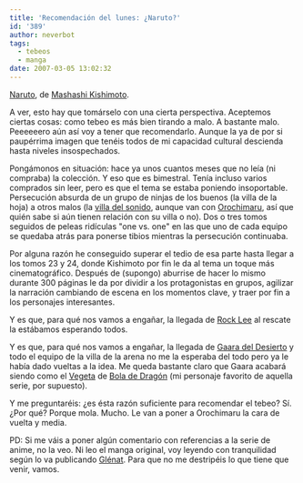 ```yaml
---
title: 'Recomendación del lunes: ¿Naruto?'
id: '389'
author: neverbot
tags:
  - tebeos
  - manga
date: 2007-03-05 13:02:32
---
```


[Naruto](http://en.wikipedia.org/wiki/Naruto), de [Mashashi Kishimoto](http://en.wikipedia.org/wiki/Masashi_Kishimoto).

A ver, esto hay que tomárselo con una cierta perspectiva. Aceptemos ciertas cosas: como tebeo es más bien tirando a malo. A bastante malo. Peeeeeero aún así voy a tener que recomendarlo. Aunque la ya de por si paupérrima imagen que tenéis todos de mi capacidad cultural descienda hasta niveles insospechados.

Pongámonos en situación: hace ya unos cuantos meses que no leía (ni compraba) la colección. Y eso que es bimestral. Tenía incluso varios comprados sin leer, pero es que el tema se estaba poniendo insoportable. Persecución absurda de un grupo de ninjas de los buenos (la villa de la hoja) a otros malos (la [villa del sonido](http://en.wikipedia.org/wiki/Land_of_Sound), aunque van con [Orochimaru](http://en.wikipedia.org/wiki/Orochimaru_%28Naruto%29), así que quién sabe si aún tienen relación con su villa o no). Dos o tres tomos seguidos de peleas ridículas "one vs. one" en las que uno de cada equipo se quedaba atrás para ponerse tibios mientras la persecución continuaba.

Por alguna razón he conseguido superar el tedio de esa parte hasta llegar a los tomos 23 y 24, donde Kishimoto por fin le da al tema un toque más cinematográfico. Después de (supongo) aburrise de hacer lo mismo durante 300 páginas le da por dividir a los protagonistas en grupos, agilizar la narración cambiando de escena en los momentos clave, y traer por fin a los personajes interesantes.

Y es que, para qué nos vamos a engañar, la llegada de [Rock Lee](http://en.wikipedia.org/wiki/Rock_Lee) al rescate la estábamos esperando todos.

Y es que, para qué nos vamos a engañar, la llegada de [Gaara del Desierto](http://en.wikipedia.org/wiki/Gaara) y todo el equipo de la villa de la arena no me la esperaba del todo pero ya le había dado vueltas a la idea. Me queda bastante claro que Gaara acabará siendo como el [Vegeta](http://en.wikipedia.org/wiki/Vegeta) de [Bola de Dragón](http://en.wikipedia.org/wiki/Dragon_Ball) (mi personaje favorito de aquella serie, por supuesto).

Y me preguntaréis: ¿es ésta razón suficiente para recomendar el tebeo? Sí. ¿Por qué? Porque mola. Mucho. Le van a poner a Orochimaru la cara de vuelta y media.

PD: Si me váis a poner algún comentario con referencias a la serie de anime, no la veo. Ni leo el manga original, voy leyendo con tranquilidad según lo va publicando [Glénat](http://www.edicionesglenat.es/asp/default.asp). Para que no me destripéis lo que tiene que venir, vamos.
